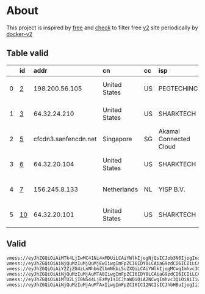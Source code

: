 
# About

This project is inspired by [free](https://github.com/freefq/free) and [check](https://github.com/yeahwu/check) to filter free [v2](https://github.com/v2fly/v2ray-core) site periodically by [docker-v2](https://hub.docker.com/r/v2ray/official)

    

## Table valid
|    | id                   | addr                 | cn            | cc   | isp                    | ip              | chatgpt          |
|---:|:---------------------|:---------------------|:--------------|:-----|:-----------------------|:----------------|:-----------------|
|  0 | [2](config/2.json)   | 198.200.56.105       | United States | US   | PEGTECHINC             | 107.148.202.241 | Yes (Region: US) |
|  1 | [3](config/3.json)   | 64.32.24.210         | United States | US   | SHARKTECH              | 170.178.189.58  | Yes (Region: US) |
|  2 | [5](config/5.json)   | cfcdn3.sanfencdn.net | Singapore     | SG   | Akamai Connected Cloud | 172.104.161.252 | Yes (Region: US) |
|  3 | [6](config/6.json)   | 64.32.20.104         | United States | US   | SHARKTECH              | 64.32.0.58      | Yes (Region: US) |
|  4 | [7](config/7.json)   | 156.245.8.133        | Netherlands   | NL   | YISP B.V.              | 154.84.1.121    | Yes (Region: NL) |
|  5 | [10](config/10.json) | 64.32.20.101         | United States | US   | SHARKTECH              | 64.32.0.58      | Yes (Region: US) |

## Valid
```
vmess://eyJhZGQiOiAiMTk4LjIwMC41Ni4xMDUiLCAiYWlkIjogNjQsICJob3N0IjogInd3dy44NzYwNjE0My54eXoiLCAiaWQiOiAiNDE4MDQ4YWYtYTI5My00Yjk5LTliMGMtOThjYTM1ODBkZDI0IiwgIm5ldCI6ICJ0Y3AiLCAicGF0aCI6ICIvcGF0aC8xNjkxNjY0MTM2ODU4IiwgInBvcnQiOiAzODQxMCwgInBzIjogImdpdGh1Yi5jb20vZnJlZWZxIC0gXHU3ZjhlXHU1NmZkICAyIiwgInRscyI6ICIiLCAidHlwZSI6ICJhdXRvIiwgInNlY3VyaXR5IjogImF1dG8iLCAic2tpcC1jZXJ0LXZlcmlmeSI6IHRydWUsICJzbmkiOiAiIn0=
vmess://eyJhZGQiOiAiNjQuMzIuMjQuMjEwIiwgImFpZCI6IDY0LCAiaG9zdCI6ICIiLCAiaWQiOiAiY2ZmOWQ4NjAtNzMzMC00ZWUxLWIwNzItNzE0MmRkZjE1NzFkIiwgIm5ldCI6ICJ0Y3AiLCAicGF0aCI6ICIiLCAicG9ydCI6IDQ4NjU5LCAicHMiOiAiZ2l0aHViLmNvbS9mcmVlZnEgLSBcdTdmOGVcdTU2ZmRcdTUyYTBcdTUyMjlcdTc5OGZcdTVjM2NcdTRlOWFcdTVkZGVcdTZkMWJcdTY3NDlcdTc3ZjZTaGFya3RlY2hcdTY1NzBcdTYzNmVcdTRlMmRcdTVmYzMgMyIsICJ0bHMiOiAiIiwgInR5cGUiOiAiYXV0byIsICJzZWN1cml0eSI6ICJhdXRvIiwgInNraXAtY2VydC12ZXJpZnkiOiB0cnVlLCAic25pIjogIiJ9
vmess://eyJhZGQiOiAiY2ZjZG4zLnNhbmZlbmNkbi5uZXQiLCAiYWlkIjogMCwgImhvc3QiOiAic2czLnNhbmZlbmNkbjIuY29tIiwgImlkIjogIjE2NTgyNzU5LTNkMjAtNDgwNC05YzljLWE1OGFkN2IyNjBhOCIsICJuZXQiOiAid3MiLCAicGF0aCI6ICIvemgtY24iLCAicG9ydCI6IDIwNTIsICJwcyI6ICJnaXRodWIuY29tL2ZyZWVmcSAtIFx1N2Y4ZVx1NTZmZENsb3VkRmxhcmVcdTgyODJcdTcwYjkgNSIsICJ0bHMiOiAiIiwgInR5cGUiOiAiYXV0byIsICJzZWN1cml0eSI6ICJhdXRvIiwgInNraXAtY2VydC12ZXJpZnkiOiB0cnVlLCAic25pIjogIiJ9
vmess://eyJhZGQiOiAiNjQuMzIuMjAuMTA0IiwgImFpZCI6IDY0LCAiaG9zdCI6ICIiLCAiaWQiOiAiYzFiYWQ5YTYtMTQ4Mi00OTQxLWEwYzQtZTg1ZjNjYmJjYjVhIiwgIm5ldCI6ICJ0Y3AiLCAicGF0aCI6ICIiLCAicG9ydCI6IDQwMDM5LCAicHMiOiAiZ2l0aHViLmNvbS9mcmVlZnEgLSBcdTdmOGVcdTU2ZmRcdTUyYTBcdTUyMjlcdTc5OGZcdTVjM2NcdTRlOWFcdTVkZGVcdTZkMWJcdTY3NDlcdTc3ZjZTaGFya3RlY2hcdTY1NzBcdTYzNmVcdTRlMmRcdTVmYzMgNiIsICJ0bHMiOiAiIiwgInR5cGUiOiAiYXV0byIsICJzZWN1cml0eSI6ICJhdXRvIiwgInNraXAtY2VydC12ZXJpZnkiOiB0cnVlLCAic25pIjogIiJ9
vmess://eyJhZGQiOiAiMTU2LjI0NS44LjEzMyIsICJhaWQiOiA2NCwgImhvc3QiOiAiIiwgImlkIjogImJkMjQ5ZTM3LTczNTktNDFlZS04NGE3LTA5ZTQ5ZTBlYzVjNCIsICJuZXQiOiAidGNwIiwgInBhdGgiOiAiIiwgInBvcnQiOiAzNTkzOSwgInBzIjogImdpdGh1Yi5jb20vZnJlZWZxIC0gXHU5OTk5XHU2ZTJmICA3IiwgInRscyI6ICIiLCAidHlwZSI6ICJhdXRvIiwgInNlY3VyaXR5IjogImF1dG8iLCAic2tpcC1jZXJ0LXZlcmlmeSI6IHRydWUsICJzbmkiOiAiIn0=
vmess://eyJhZGQiOiAiNjQuMzIuMjAuMTAxIiwgImFpZCI6ICI2NCIsICJhbHBuIjogIiIsICJmcCI6ICIiLCAiaG9zdCI6ICIiLCAiaWQiOiAiYzFiYWQ5YTYtMTQ4Mi00OTQxLWEwYzQtZTg1ZjNjYmJjYjVhIiwgIm5ldCI6ICJ0Y3AiLCAicGF0aCI6ICIiLCAicG9ydCI6ICI0MDAzOSIsICJwcyI6ICJnaXRodWIuY29tL2ZyZWVmcSAtIFx1N2Y4ZVx1NTZmZFx1NTJhMFx1NTIyOVx1Nzk4Zlx1NWMzY1x1NGU5YVx1NWRkZVx1NmQxYlx1Njc0OVx1NzdmNlNoYXJrdGVjaFx1NjU3MFx1NjM2ZVx1NGUyZFx1NWZjMyAxMCIsICJzY3kiOiAiYXV0byIsICJzbmkiOiAiIiwgInRscyI6ICIiLCAidHlwZSI6ICJub25lIiwgInYiOiAiMiJ9
```

